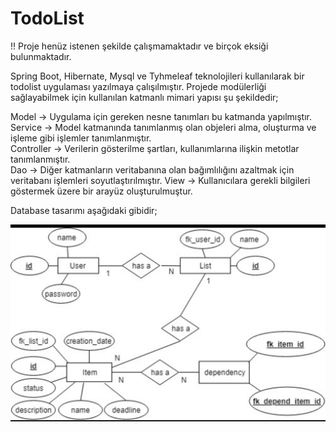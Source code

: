# TodoList

!! Proje henüz istenen şekilde çalışmamaktadır ve birçok eksiği bulunmaktadır.

Spring Boot, Hibernate, Mysql ve Tyhmeleaf teknolojileri kullanılarak bir todolist uygulaması yazılmaya çalışılmıştır.
Projede modülerliği sağlayabilmek için kullanılan katmanlı mimari yapısı şu şekildedir;

Model -> Uygulama için gereken nesne tanımları bu katmanda yapılmıştır.<br/>
Service -> Model katmanında tanımlanmış olan objeleri alma, oluşturma ve işleme gibi işlemler tanımlanmıştır. <br/>
Controller -> Verilerin gösterilme şartları, kullanımlarına ilişkin metotlar tanımlanmıştır.  <br/>
Dao -> Diğer katmanların veritabanına olan bağımlılığını azaltmak için veritabanı işlemleri soyutlaştırılmıştır.  View -> Kullanıcılara gerekli bilgileri göstermek üzere bir arayüz oluşturulmuştur.

Database tasarımı aşağıdaki gibidir;

![ER Diagram](https://github.com/betullyamann/TodoList/blob/master/Todolist_er_diagram.jpg)
      

